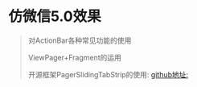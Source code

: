 # 仿微信5.0效果
	
> 对ActionBar各种常见功能的使用
> 
> ViewPager+Fragment的运用
> 
> 开源框架PagerSlidingTabStrip的使用: 
> [github地址:](https://github.com/astuetz/PagerSlidingTabStrip)
